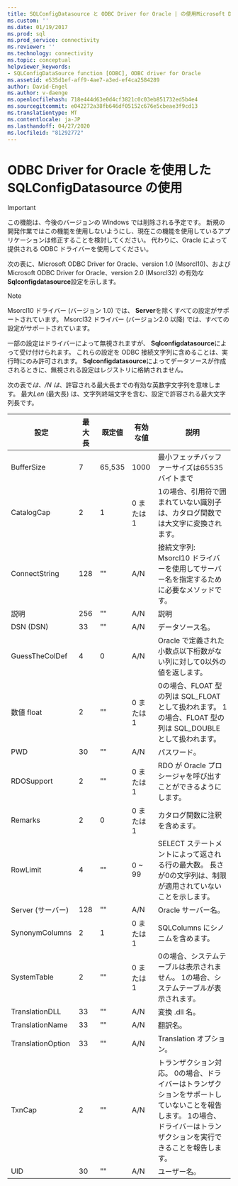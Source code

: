```yaml
---
title: SQLConfigDatasource と ODBC Driver for Oracle | の使用Microsoft Docs
ms.custom: ''
ms.date: 01/19/2017
ms.prod: sql
ms.prod_service: connectivity
ms.reviewer: ''
ms.technology: connectivity
ms.topic: conceptual
helpviewer_keywords:
- SQLConfigDataSource function [ODBC], ODBC driver for Oracle
ms.assetid: e535d1ef-aff9-4ae7-a3ed-ef4ca2584289
author: David-Engel
ms.author: v-daenge
ms.openlocfilehash: 718e444d63e0d4cf3821c0c03eb851732ed5b4e4
ms.sourcegitcommit: e042272a38fb646df05152c676e5cbeae3f9cd13
ms.translationtype: MT
ms.contentlocale: ja-JP
ms.lasthandoff: 04/27/2020
ms.locfileid: "81292772"
---
```

# <a name="using-sqlconfigdatasource-with-the-odbc-driver-for-oracle"></a>ODBC Driver for Oracle を使用した SQLConfigDatasource の使用
> [!IMPORTANT]  
>  この機能は、今後のバージョンの Windows では削除される予定です。 新規の開発作業ではこの機能を使用しないようにし、現在この機能を使用しているアプリケーションは修正することを検討してください。 代わりに、Oracle によって提供される ODBC ドライバーを使用してください。  
  
 次の表に、Microsoft ODBC Driver for Oracle、version 1.0 (Msorcl10)、および Microsoft ODBC Driver for Oracle、version 2.0 (Msorcl32) の有効な**Sqlconfigdatasource**設定を示します。  
  
> [!NOTE]  
>  Msorcl10 ドライバー (バージョン 1.0) では、 **Server**を除くすべての設定がサポートされています。 Msorcl32 ドライバー (バージョン2.0 以降) では、すべての設定がサポートされています。  
  
 一部の設定はドライバーによって無視されますが、 **Sqlconfigdatasource**によって受け付けられます。 これらの設定を ODBC 接続文字列に含めることは、実行時にのみ許可されます。 **Sqlconfigdatasource**によってデータソースが作成されるときに、無視される設定はレジストリに格納されません。  
  
 次の表で*は、/N は*、許容される最大長までの有効な英数字文字列を意味します。 最大*Len* (最大長) は、文字列終端文字を含む、設定で許容される最大文字列長です。  
  
|設定|最大長|既定値|有効な値|説明|  
|-------------|-------------|-------------------|------------------|-----------------|  
|BufferSize|7|65,535|1000|最小フェッチバッファーサイズは65535バイトまで|  
|CatalogCap|2|1|0 または 1|1の場合、引用符で囲まれていない識別子は、カタログ関数では大文字に変換されます。|  
|ConnectString|128|""|A/N|接続文字列: Msorcl10 ドライバーを使用してサーバー名を指定するために必要なメソッドです。|  
|説明|256|""|A/N|説明|  
|DSN (DSN)|33|""|A/N|データソース名。|  
|GuessTheColDef|4|0|A/N|Oracle で定義された小数点以下桁数がない列に対して0以外の値を返します。|  
|数値 float|2|""|0 または 1|0の場合、FLOAT 型の列は SQL_FLOAT として扱われます。 1の場合、FLOAT 型の列は SQL_DOUBLE として扱われます。|  
|PWD|30|""|A/N|パスワード。|  
|RDOSupport|2|""|0 または 1|RDO が Oracle プロシージャを呼び出すことができるようにします。|  
|Remarks|2|0|0 または 1|カタログ関数に注釈を含めます。|  
|RowLimit|4|""|0 ~ 99|SELECT ステートメントによって返される行の最大数。 長さが0の文字列は、制限が適用されていないことを示します。|  
|Server (サーバー)|128|""|A/N|Oracle サーバー名。|  
|SynonymColumns|2|1|0 または 1|SQLColumns にシノニムを含めます。|  
|SystemTable|2|""|0 または 1|0の場合、システムテーブルは表示されません。 1の場合、システムテーブルが表示されます。|  
|TranslationDLL|33|""|A/N|変換 .dll 名。|  
|TranslationName|33|""|A/N|翻訳名。|  
|TranslationOption|33|""|A/N|Translation オプション。|  
|TxnCap|2|""|A/N|トランザクション対応。 0の場合、ドライバーはトランザクションをサポートしていないことを報告します。 1の場合、ドライバーはトランザクションを実行できることを報告します。|  
|UID|30|""|A/N|ユーザー名。|

